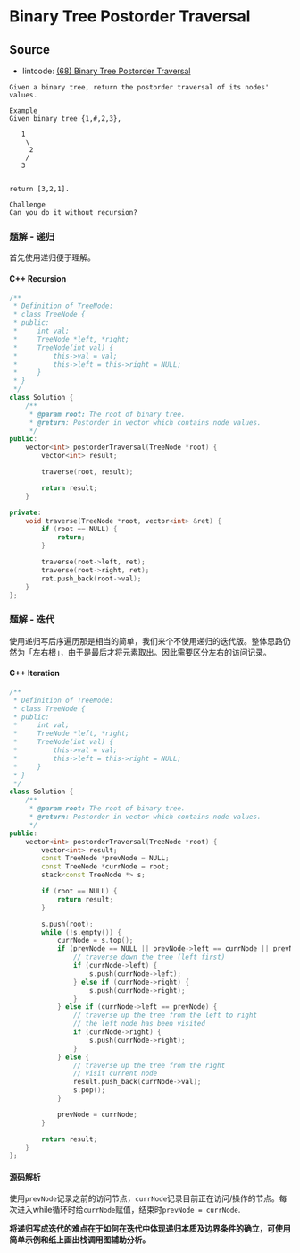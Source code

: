 # Binary Tree Postorder Traversal


## Source

- lintcode: [(68) Binary Tree Postorder Traversal](http://www.lintcode.com/en/problem/binary-tree-postorder-traversal/)


```
Given a binary tree, return the postorder traversal of its nodes' values.

Example
Given binary tree {1,#,2,3},

   1
    \
     2
    /
   3


return [3,2,1].

Challenge
Can you do it without recursion?
```

### 题解 - 递归

首先使用递归便于理解。

#### C++ Recursion

```c++
/**
 * Definition of TreeNode:
 * class TreeNode {
 * public:
 *     int val;
 *     TreeNode *left, *right;
 *     TreeNode(int val) {
 *         this->val = val;
 *         this->left = this->right = NULL;
 *     }
 * }
 */
class Solution {
    /**
     * @param root: The root of binary tree.
     * @return: Postorder in vector which contains node values.
     */
public:
    vector<int> postorderTraversal(TreeNode *root) {
        vector<int> result;

        traverse(root, result);

        return result;
    }

private:
    void traverse(TreeNode *root, vector<int> &ret) {
        if (root == NULL) {
            return;
        }

        traverse(root->left, ret);
        traverse(root->right, ret);
        ret.push_back(root->val);
    }
};
```

### 题解 - 迭代

使用递归写后序遍历那是相当的简单，我们来个不使用递归的迭代版。整体思路仍然为「左右根」，由于是最后才将元素取出。因此需要区分左右的访问记录。

#### C++ Iteration

```c++
/**
 * Definition of TreeNode:
 * class TreeNode {
 * public:
 *     int val;
 *     TreeNode *left, *right;
 *     TreeNode(int val) {
 *         this->val = val;
 *         this->left = this->right = NULL;
 *     }
 * }
 */
class Solution {
    /**
     * @param root: The root of binary tree.
     * @return: Postorder in vector which contains node values.
     */
public:
    vector<int> postorderTraversal(TreeNode *root) {
        vector<int> result;
        const TreeNode *prevNode = NULL;
        const TreeNode *currNode = root;
        stack<const TreeNode *> s;

        if (root == NULL) {
            return result;
        }

        s.push(root);
        while (!s.empty()) {
            currNode = s.top();
            if (prevNode == NULL || prevNode->left == currNode || prevNode->right == currNode) {
                // traverse down the tree (left first)
                if (currNode->left) {
                    s.push(currNode->left);
                } else if (currNode->right) {
                    s.push(currNode->right);
                }
            } else if (currNode->left == prevNode) {
                // traverse up the tree from the left to right
                // the left node has been visited
                if (currNode->right) {
                    s.push(currNode->right);
                }
            } else {
                // traverse up the tree from the right
                // visit current node
                result.push_back(currNode->val);
                s.pop();
            }

            prevNode = currNode;
        }

        return result;
    }
};
```

#### 源码解析

使用`prevNode`记录之前的访问节点，`currNode`记录目前正在访问/操作的节点。每次进入while循环时给`currNode`赋值，结束时`prevNode = currNode`.

**将递归写成迭代的难点在于如何在迭代中体现递归本质及边界条件的确立，可使用简单示例和纸上画出栈调用图辅助分析。**
